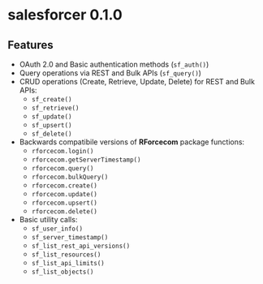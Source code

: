 # salesforcer 0.1.0

## Features

* OAuth 2.0 and Basic authentication methods (`sf_auth()`)
* Query operations via REST and Bulk APIs (`sf_query()`)
* CRUD operations (Create, Retrieve, Update, Delete) for REST and Bulk APIs: 
  * `sf_create()`
  * `sf_retrieve()`
  * `sf_update()` 
  * `sf_upsert()`
  * `sf_delete()`
* Backwards compatibile versions of **RForcecom** package functions:
  * `rforcecom.login()` 
  * `rforcecom.getServerTimestamp()`
  * `rforcecom.query()`
  * `rforcecom.bulkQuery()`
  * `rforcecom.create()`
  * `rforcecom.update()`
  * `rforcecom.upsert()`
  * `rforcecom.delete()`
* Basic utility calls: 
  * `sf_user_info()`
  * `sf_server_timestamp()`
  * `sf_list_rest_api_versions()`
  * `sf_list_resources()`
  * `sf_list_api_limits()`
  * `sf_list_objects()`
